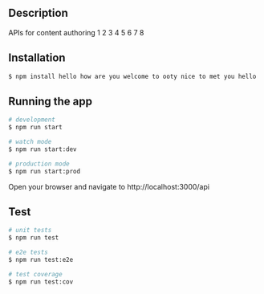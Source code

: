 ## Description

APIs for content authoring 1 2 3 4 5 6 7 8

## Installation

```bash
$ npm install hello how are you welcome to ooty nice to met you hello
```

## Running the app

```bash
# development
$ npm run start

# watch mode
$ npm run start:dev

# production mode
$ npm run start:prod
```

Open your browser and navigate to http://localhost:3000/api

## Test

```bash
# unit tests
$ npm run test

# e2e tests
$ npm run test:e2e

# test coverage
$ npm run test:cov
```

